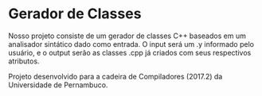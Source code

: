 # Gerador de Classes 

Nosso projeto consiste de um gerador de classes C++ baseados em um analisador sintático dado como entrada. O input será um .y informado pelo usuário, e o output serão as classes .cpp já criados com seus respectivos atributos.

Projeto desenvolvido para a cadeira de Compiladores (2017.2) da Universidade de Pernambuco.
